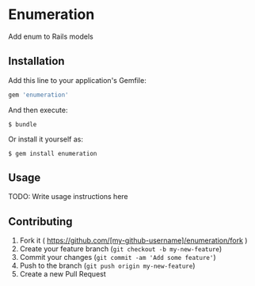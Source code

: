 # Enumeration

Add enum to Rails models

## Installation

Add this line to your application's Gemfile:

```ruby
gem 'enumeration'
```

And then execute:

    $ bundle

Or install it yourself as:

    $ gem install enumeration

## Usage

TODO: Write usage instructions here

## Contributing

1. Fork it ( https://github.com/[my-github-username]/enumeration/fork )
2. Create your feature branch (`git checkout -b my-new-feature`)
3. Commit your changes (`git commit -am 'Add some feature'`)
4. Push to the branch (`git push origin my-new-feature`)
5. Create a new Pull Request
